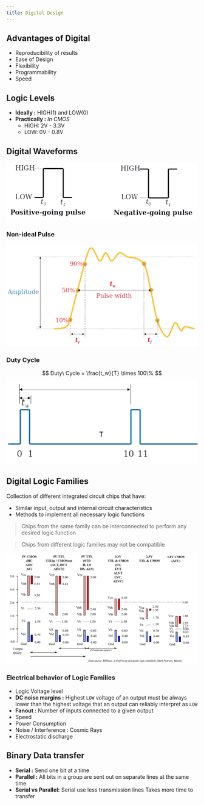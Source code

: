 ```yaml
---
title: Digital Design
---
```


## Advantages of Digital
- Reproducibility of results
- Ease of Design
- Flexibility
- Programmability
- Speed
## Logic Levels
- **Ideally :** HIGH(1) and LOW(0)
- **Practically :** *In CMOS*
	- HIGH: 2V - 3.3V
	- LOW: 0V - 0.8V
## Digital Waveforms
![Digital waveforms](./digital_wave.png)

### Non-ideal Pulse
![Non Ideal pulse](./non_ideal_pulse.png)
### Duty Cycle
$$
Duty\ Cycle = \frac{t_w}{T} \times 100\%
$$
![Duty Cycle](./duty_cycle.png)
## Digital Logic Families

Collection of different integrated circuit chips that have:
- Similar input, output and internal circuit characteristics
- Methods to implement all necessary logic functions

> Chips from the same family can be interconnected to perform any desired logic function

> Chips from different logic families may not be compatible

![Logic families](./logic_families.png)

### Electrical behavior of Logic Families
- Logic Voltage level
- **DC noise margins :** 
	  Highest `LOW` voltage of an output must be always lower than the highest voltage that an output can reliably interpret as `LOW`
- **Fanout :**
		Number of inputs connected to a given output
- Speed
- Power Consumption
- Noise / Interference : Cosmic Rays
- Electrostatic discharge

## Binary Data transfer
- **Serial :** Send one bit at a time
- **Parallel :** All bits in a group are sent out on separate lines at the same time
- **Serial vs Parallel:**
	  Serial use less transmission lines
	  Takes more time to transfer
